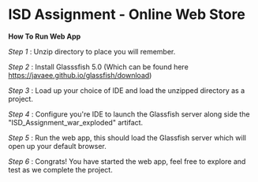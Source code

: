 # ISD Assignment - Online Web Store

**How To Run Web App**

_Step 1_ : Unzip directory to place you will remember.

_Step 2_ : Install Glasssfish 5.0 (Which can be found here https://javaee.github.io/glassfish/download)

_Step 3_ : Load up your choice of IDE and load the unzipped directory as a project.

_Step 4_ : Configure you're IDE to launch the Glassfish server along side the "ISD_Assignment_war_exploded" artifact.

_Step 5_ : Run the web app, this should load the Glassfish server which will open up your default browser.

_Step 6_ : Congrats! You have started the web app, feel free to explore and test as we complete the project.

